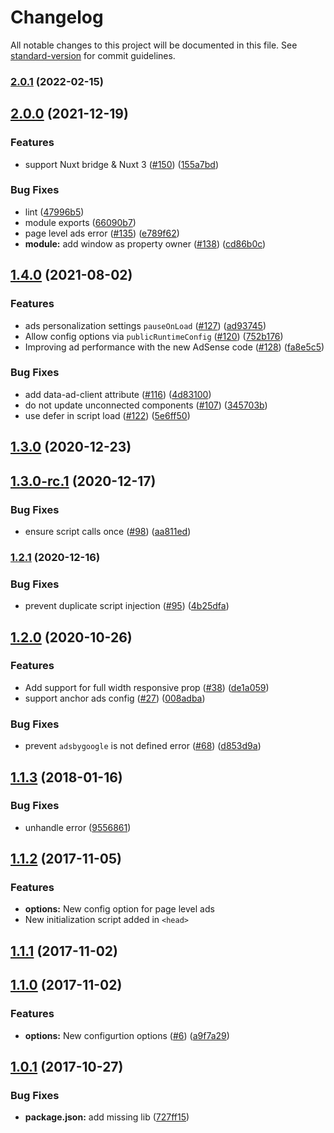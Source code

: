# Changelog

All notable changes to this project will be documented in this file. See [standard-version](https://github.com/conventional-changelog/standard-version) for commit guidelines.

### [2.0.1](https://github.com/nuxt-community/adsense-module/compare/v2.0.0...v2.0.1) (2022-02-15)

## [2.0.0](https://github.com/nuxt-community/adsense-module/compare/v1.4.0...v2.0.0) (2021-12-19)


### Features

* support Nuxt bridge & Nuxt 3 ([#150](https://github.com/nuxt-community/adsense-module/issues/150)) ([155a7bd](https://github.com/nuxt-community/adsense-module/commit/155a7bdf53de4ac3cdc5882842aa7e27dda4862d))


### Bug Fixes

* lint ([47996b5](https://github.com/nuxt-community/adsense-module/commit/47996b5ab5ee22a3796308270b6a48602e5c83e3))
* module exports ([66090b7](https://github.com/nuxt-community/adsense-module/commit/66090b7d01e82ae45ddfed20d827c0b34d9ea3a6))
* page level ads error ([#135](https://github.com/nuxt-community/adsense-module/issues/135)) ([e789f62](https://github.com/nuxt-community/adsense-module/commit/e789f62a090fcef2b7ae142ec80e01eab8978da1))
* **module:** add window as property owner ([#138](https://github.com/nuxt-community/adsense-module/issues/138)) ([cd86b0c](https://github.com/nuxt-community/adsense-module/commit/cd86b0c61b05e9d5374485c7b40d916b8eda4a79))

## [1.4.0](https://github.com/nuxt-community/adsense-module/compare/v1.3.0...v1.4.0) (2021-08-02)


### Features

* ads personalization settings `pauseOnLoad` ([#127](https://github.com/nuxt-community/adsense-module/issues/127)) ([ad93745](https://github.com/nuxt-community/adsense-module/commit/ad93745701dd81cdc869ed0371976ecc3fd8043b))
* Allow config options via `publicRuntimeConfig` ([#120](https://github.com/nuxt-community/adsense-module/issues/120)) ([752b176](https://github.com/nuxt-community/adsense-module/commit/752b176bb2fed4c66961866c5e2903bd600496db))
* Improving ad performance with the new AdSense code ([#128](https://github.com/nuxt-community/adsense-module/issues/128)) ([fa8e5c5](https://github.com/nuxt-community/adsense-module/commit/fa8e5c504bf2857680a1f34d6555f55ce250c423))


### Bug Fixes

* add data-ad-client attribute ([#116](https://github.com/nuxt-community/adsense-module/issues/116)) ([4d83100](https://github.com/nuxt-community/adsense-module/commit/4d831003697fc52f5719cec6b24c7a3ec571572d))
* do not update unconnected components ([#107](https://github.com/nuxt-community/adsense-module/issues/107)) ([345703b](https://github.com/nuxt-community/adsense-module/commit/345703bfa11f96ec3eb9aaec842753a068001b02))
* use defer in script load ([#122](https://github.com/nuxt-community/adsense-module/issues/122)) ([5e6ff50](https://github.com/nuxt-community/adsense-module/commit/5e6ff507ad2f3fabd746bbe7e7e9dcb2cab6af94))

## [1.3.0](https://github.com/nuxt-community/adsense-module/compare/v1.3.0-rc.1...v1.3.0) (2020-12-23)

## [1.3.0-rc.1](https://github.com/nuxt-community/adsense-module/compare/v1.2.1...v1.3.0-rc.1) (2020-12-17)


### Bug Fixes

* ensure script calls once ([#98](https://github.com/nuxt-community/adsense-module/issues/98)) ([aa811ed](https://github.com/nuxt-community/adsense-module/commit/aa811ed7800bddad120c0917b298e0a06411f835))

### [1.2.1](https://github.com/nuxt-community/adsense-module/compare/v1.2.0...v1.2.1) (2020-12-16)


### Bug Fixes

* prevent duplicate script injection ([#95](https://github.com/nuxt-community/adsense-module/issues/95)) ([4b25dfa](https://github.com/nuxt-community/adsense-module/commit/4b25dfa4d99b250e25f02e638f57e64ca0edf971))

## [1.2.0](https://github.com/nuxt-community/adsense-module/compare/v1.1.3...v1.2.0) (2020-10-26)


### Features

* Add support for full width responsive prop ([#38](https://github.com/nuxt-community/adsense-module/issues/38)) ([de1a059](https://github.com/nuxt-community/adsense-module/commit/de1a059c72f02814a50e00dbc353bc19a5b0a37c))
* support anchor ads config ([#27](https://github.com/nuxt-community/adsense-module/issues/27)) ([008adba](https://github.com/nuxt-community/adsense-module/commit/008adba057804024ffddbb124aa8d05a68226ef0))


### Bug Fixes

* prevent `adsbygoogle` is not defined error ([#68](https://github.com/nuxt-community/adsense-module/issues/68)) ([d853d9a](https://github.com/nuxt-community/adsense-module/commit/d853d9a36a02447199ad1d27c79f5d1d2a026562))

<a name="1.1.3"></a>
## [1.1.3](https://github.com/nuxt-community/adsense-module/compare/v1.1.2...v1.1.3) (2018-01-16)


### Bug Fixes

* unhandle error ([9556861](https://github.com/nuxt-community/adsense-module/commit/9556861))



<a name="1.1.2"></a>
## [1.1.2](https://github.com/nuxt-community/adsense-module/compare/v1.1.1...v1.1.2) (2017-11-05)

### Features

* **options:** New config option for page level ads
* New initialization script added in `<head>`

<a name="1.1.0"></a>
## [1.1.1](https://github.com/nuxt-community/adsense-module/compare/v1.1.0...v1.1.1) (2017-11-02)

<a name="1.1.0"></a>
## [1.1.0](https://github.com/nuxt-community/adsense-module/compare/v1.0.1...v1.1.0) (2017-11-02)


### Features

* **options:** New configurtion options ([#6](https://github.com/nuxt-community/adsense-module/issues/6)) ([a9f7a29](https://github.com/nuxt-community/adsense-module/commit/a9f7a29))



<a name="1.0.1"></a>
## [1.0.1](https://github.com/nuxt-community/adsense-module/compare/v1.0.0...v1.0.1) (2017-10-27)


### Bug Fixes

* **package.json:** add missing lib ([727ff15](https://github.com/nuxt-community/adsense-module/commit/727ff15))
